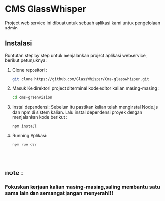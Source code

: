 # CMS GlassWhisper

Project web service ini dibuat untuk sebuah aplikasi kami untuk pengelolaan admin 

## Instalasi

Runtutan step by step untuk menjalankan project aplikasi webservice, 
berikut petunjuknya:

1. Clone repositori :
   ```bash
   git clone https://github.com/GlassWhisper/Cms-glasswhisper.git
2. Masuk Ke direktori project diterminal kode editor kalian masing-masing :
   ```bash
   cd cms-greenvision
3. Instal dependensi: Sebelum itu pastikan kalian telah menginstal Node.js dan npm di sistem kalian. Lalu instal dependensi proyek dengan menjalankan kode berikut :
   ```bash
   npm install
4. Running Aplikasi:
   ```bash
   npm run dev





## note :
### Fokuskan kerjaan kalian masing-masing,saling membantu satu sama lain dan semangat jangan menyerah!!!